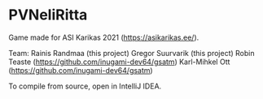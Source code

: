 # PVNeliRitta
Game made for ASI Karikas 2021 (https://asikarikas.ee/).

Team:
Rainis Randmaa   (this project)
Gregor Suurvarik (this project)
Robin Teaste     (https://github.com/inugami-dev64/gsatm)
Karl-Mihkel Ott  (https://github.com/inugami-dev64/gsatm)

To compile from source, open in IntelliJ IDEA. 
